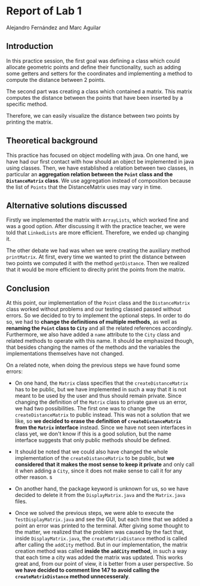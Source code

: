 # Report of Lab 1
Alejandro Fernández and Marc Aguilar

## Introduction
In this practice session, the first goal was defining a class which could allocate geometric points and define their functionality, such as adding some getters and setters for the coordinates and implementing a method to compute the distance between 2 points. 

The second part was creating a class  which contained a matrix. This matrix computes the distance between the points that have been inserted by a specific method. 

Therefore, we can easily visualize the distance between two points by printing the matrix.

## Theoretical background
This practice has focused on object modelling with java. On one hand, we have had our first contact with how should an object be implemented in java using classes. Then, we have established a relation between two classes, in particular an **aggregation relation between the `Point` class and the `DistanceMatrix` class**. We use aggregation instead of composition because the list of `Points` that the DistanceMatrix uses may vary in time.

## Alternative solutions discussed
Firstly we implemented the matrix with `ArrayLists`, which worked fine and was a good option. After discussing it with the practice teacher, we were told that `LinkedLists` are more efficient. Therefore, we ended up changing it. 

The other debate we had was when we were creating the auxiliary method `printMatrix`. At first, every time we wanted to print the distance between two points we computed it with the method `getDistance`. Then we realized that it would be more efficient to direclty print the points from the matrix. 

## Conclusion
At this point, our implementation of the `Point` class and the `DistanceMatrix` class worked without problems and our testing classed passed without errors. So we decided to try to implement the optional steps. In order to do so, we had to **change the definitions of multiple methods**, as well as **renaming the `Point` class to `City`** and all the related references accordingly. Furthermore, we also have added a `name` attribute to the `City` class and related methods to operate with this name. It should be emphasized though, that besides changing the names of the methods and the variables the implementations themselves have not changed.

On a related note, when doing the previous steps we have found some errors:
* On one hand, the `Matrix` class specifies that the `createDistanceMatrix` has to be public, but we have implemented in such a way that it is not meant to be used by the user and thus should remain private. Since changing the definition of the `Matrix` class to private gave us an error, we had two possibilities. The first one was to change the `createDistanceMatrix` to public instead. This was not a solution that we like, so **we decided to erase the definition of `createDistanceMatrix` from the `Matrix` interface** instead. Since we have not seen interfaces in class yet, we don't know if this is a good solution, but the name interface suggests that only public methods should be defined.

* It should be noted that we could also have changed the whole implementation of the `createDistanceMatrix` to be public, but **we considered that it makes the most sense to keep it private** and only call it when adding a `City`, since it does not make sense to call it for any other reason. s
* On another hand, the package keyword is unknown for us, so we have decided to delete it from the `DisplayMatrix.java` and the `Matrix.java` files.
* Once we solved the previous steps, we were able to execute the `TestDisplayMatrix.java` and see the GUI, but each time that we added a point an error was printed to the terminal. After giving some thought to the matter, we realized that the problem was caused by the fact that, inside `DisplayMatrix.java`, the `createMatrixDistance` method is called after calling the `addCity` method. But in our implementation, the matrix creation method was called **inside the `addCity` method**, in such a way that each time a city was added the matrix was updated. This works great and, from our point of view, it is better from a 
user perspective. So **we have decided to comment line 147 to avoid calling the `createMatrixDistance` method unnecesseraly**.